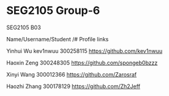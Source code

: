 # SEG2105  Group-6
SEG2105 B03

Name/Username/Student /# Profile links


Yinhui Wu kev1nwuu 300258115 https://github.com/kev1nwuu


Haoxin Zeng 300248305 https://github.com/spongeb0bzzz


Xinyi Wang   300012366  https://github.com/Zarosraf


Haozhi Zhang 300178129 https://github.com/Zh2Jeff
